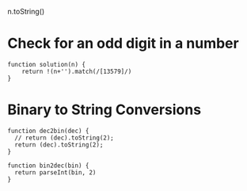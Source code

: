 n.toString()

# Check for an odd digit in a number

```JS
function solution(n) {
	return !(n+'').match(/[13579]/)
}
```


# Binary to String Conversions

```JS
function dec2bin(dec) {
  // return (dec).toString(2);
  return (dec).toString(2);
}

function bin2dec(bin) {
  return parseInt(bin, 2)
}
```